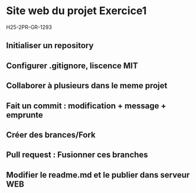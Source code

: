 # Site web du projet Exercice1
H25-2PR-GR-1293

## Initialiser un repository
## Configurer .gitignore, liscence MIT
## Collaborer à plusieurs dans le meme projet
## Fait un commit : modification + message + emprunte
## Créer des brances/Fork
## Pull request : Fusionner ces branches
## Modifier le readme.md et le publier dans serveur WEB
